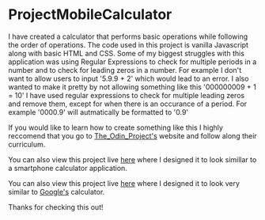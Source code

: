 # ProjectMobileCalculator

I have created a calculator that performs basic operations while following the order of operations. The code used in this project is vanilla Javascript along with basic HTML and CSS. Some of my biggest struggles with this application was using Regular Expressions to check for multiple periods in a number and to check for leading zeros in a number. For example I don't want to allow users to input '5.9.9 + 2' which would lead to an error. I also wanted to make it pretty by not allowing something like this '000000009 + 1 = 10' I have used regular expressions to check for multiple leading zeros and remove them, except for when there is an occurance of a period. For example '0000.9' will autmatically be formatted to '0.9' 

If you would like to learn how to create something like this I highly reccomend that you go to [The_Odin_Project's](https://www.theodinproject.com/) website and follow along their curriculum. 

You can also view this project live [here](https://bshowen.github.io/vanila_JS_mobile_calculator/)
where I designed it to look simillar to a smartphone calculator application. 

You can also view this project live [here](https://bshowen.github.io/ProjectCalculator/) where I designed it to look very similar to [Google's](https://www.google.com/search?client=firefox-b-1-ab&q=google+calculator) calculator. 

Thanks for checking this out! 
